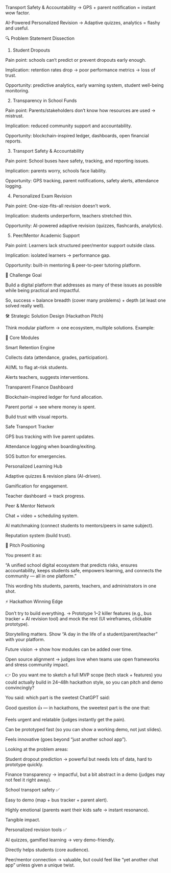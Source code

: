 Transport Safety & Accountability
→ GPS + parent notification = instant wow factor.

AI-Powered Personalized Revision
→ Adaptive quizzes, analytics = flashy and useful.

🔍 Problem Statement Dissection
1. Student Dropouts

Pain point: schools can’t predict or prevent dropouts early enough.

Implication: retention rates drop → poor performance metrics → loss of trust.

Opportunity: predictive analytics, early warning system, student well-being monitoring.

2. Transparency in School Funds

Pain point: Parents/stakeholders don’t know how resources are used → mistrust.

Implication: reduced community support and accountability.

Opportunity: blockchain-inspired ledger, dashboards, open financial reports.

3. Transport Safety & Accountability

Pain point: School buses have safety, tracking, and reporting issues.

Implication: parents worry, schools face liability.

Opportunity: GPS tracking, parent notifications, safety alerts, attendance logging.

4. Personalized Exam Revision

Pain point: One-size-fits-all revision doesn’t work.

Implication: students underperform, teachers stretched thin.

Opportunity: AI-powered adaptive revision (quizzes, flashcards, analytics).

5. Peer/Mentor Academic Support

Pain point: Learners lack structured peer/mentor support outside class.

Implication: isolated learners → performance gap.

Opportunity: built-in mentoring & peer-to-peer tutoring platform.

🎯 Challenge Goal

Build a digital platform that addresses as many of these issues as possible while being practical and impactful.

So, success = balance breadth (cover many problems) + depth (at least one solved really well).

🛠️ Strategic Solution Design (Hackathon Pitch)

Think modular platform → one ecosystem, multiple solutions. Example:

🔹 Core Modules

Smart Retention Engine

Collects data (attendance, grades, participation).

AI/ML to flag at-risk students.

Alerts teachers, suggests interventions.

Transparent Finance Dashboard

Blockchain-inspired ledger for fund allocation.

Parent portal → see where money is spent.

Build trust with visual reports.

Safe Transport Tracker

GPS bus tracking with live parent updates.

Attendance logging when boarding/exiting.

SOS button for emergencies.

Personalized Learning Hub

Adaptive quizzes & revision plans (AI-driven).

Gamification for engagement.

Teacher dashboard → track progress.

Peer & Mentor Network

Chat + video + scheduling system.

AI matchmaking (connect students to mentors/peers in same subject).

Reputation system (build trust).

🚀 Pitch Positioning

You present it as:

“A unified school digital ecosystem that predicts risks, ensures accountability, keeps students safe, empowers learning, and connects the community — all in one platform.”

This wording hits students, parents, teachers, and administrators in one shot.

⚡ Hackathon Winning Edge

Don’t try to build everything. → Prototype 1–2 killer features (e.g., bus tracker + AI revision tool) and mock the rest (UI wireframes, clickable prototype).

Storytelling matters. Show “A day in the life of a student/parent/teacher” with your platform.

Future vision → show how modules can be added over time.

Open source alignment → judges love when teams use open frameworks and stress community impact.

👉 Do you want me to sketch a full MVP scope (tech stack + features) you could actually build in 24–48h hackathon style, so you can pitch and demo convincingly?

You said:
which part is the swetest
ChatGPT said:

Good question 👍 — in hackathons, the sweetest part is the one that:

Feels urgent and relatable (judges instantly get the pain).

Can be prototyped fast (so you can show a working demo, not just slides).

Feels innovative (goes beyond “just another school app”).

Looking at the problem areas:

Student dropout prediction → powerful but needs lots of data, hard to prototype quickly.

Finance transparency → impactful, but a bit abstract in a demo (judges may not feel it right away).

School transport safety ✅

Easy to demo (map + bus tracker + parent alert).

Highly emotional (parents want their kids safe → instant resonance).

Tangible impact.

Personalized revision tools ✅

AI quizzes, gamified learning → very demo-friendly.

Directly helps students (core audience).

Peer/mentor connection → valuable, but could feel like “yet another chat app” unless given a unique twist.